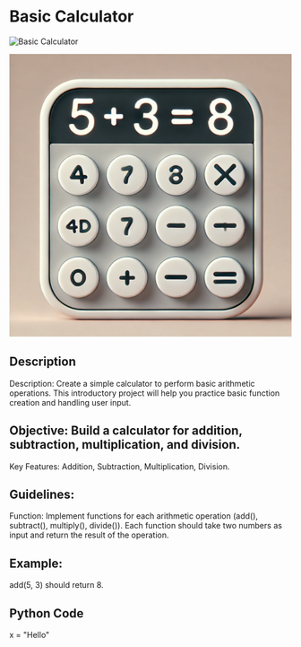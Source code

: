# Basic Calculator

<img src="[paste-your-image-url-here](https://github.com/anaccashian/PersonalProjects/blob/main/Calculator.webp)" width="400" alt="Basic Calculator">

![Basic Calculator](https://github.com/anaccashian/PersonalProjects/blob/main/Calculator.webp)

## Description
Description: Create a simple calculator to perform basic arithmetic operations. This introductory project will help you practice basic function creation and handling user input.

## Objective: Build a calculator for addition, subtraction, multiplication, and division.
Key Features: Addition, Subtraction, Multiplication, Division.

##  Guidelines:
Function: Implement functions for each arithmetic operation (add(), subtract(), multiply(), divide()). Each function should take two numbers as input and return the result of the operation.

## Example: 
add(5, 3) should return 8.

## Python Code
x = "Hello"
